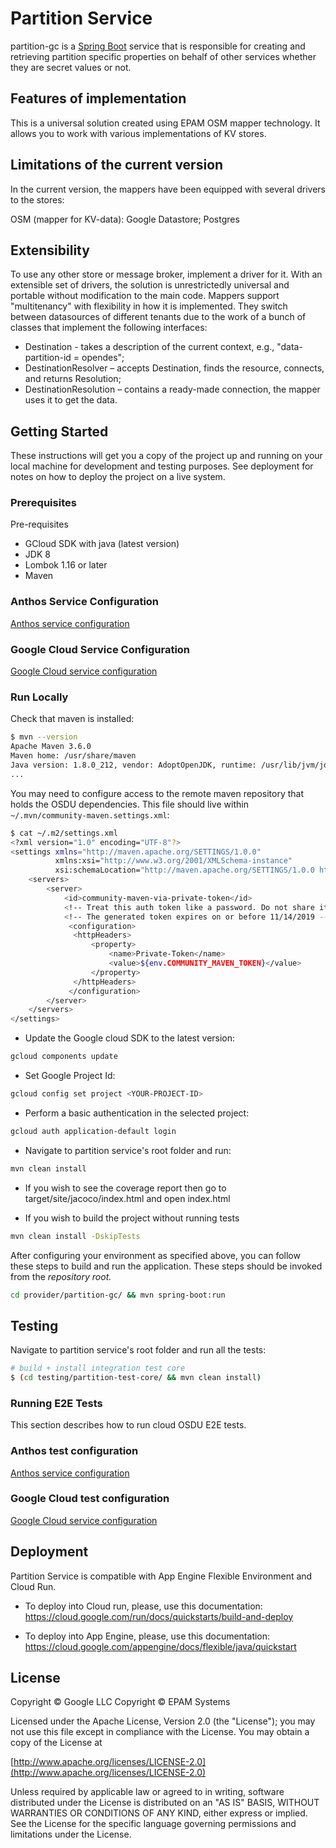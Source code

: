 # Partition Service

partition-gc is a [Spring Boot](https://spring.io/projects/spring-boot) service that is responsible for creating and retrieving partition specific properties on behalf of other services whether they are secret values or not.

## Features of implementation

This is a universal solution created using EPAM OSM mapper technology. It allows you to work with various
implementations of KV stores.

## Limitations of the current version

In the current version, the mappers have been equipped with several drivers to the stores:

OSM (mapper for KV-data): Google Datastore; Postgres

## Extensibility

To use any other store or message broker, implement a driver for it. With an extensible set of drivers, the solution is
unrestrictedly universal and portable without modification to the main code.
Mappers support "multitenancy" with flexibility in how it is implemented. They switch between datasources of different
tenants due to the work of a bunch of classes that implement the following interfaces:

* Destination - takes a description of the current context, e.g., "data-partition-id = opendes";
* DestinationResolver – accepts Destination, finds the resource, connects, and returns Resolution;
* DestinationResolution – contains a ready-made connection, the mapper uses it to get the data.

## Getting Started

These instructions will get you a copy of the project up and running on your local machine for development and testing purposes. See deployment for notes on how to deploy the project on a live system.

### Prerequisites

Pre-requisites

* GCloud SDK with java (latest version)
* JDK 8
* Lombok 1.16 or later
* Maven

### Anthos Service Configuration

[Anthos service configuration](docs/anthos/README.md)

### Google Cloud Service Configuration

[Google Cloud service configuration](docs/gc/README.md)

### Run Locally

Check that maven is installed:

```bash
$ mvn --version
Apache Maven 3.6.0
Maven home: /usr/share/maven
Java version: 1.8.0_212, vendor: AdoptOpenJDK, runtime: /usr/lib/jvm/jdk8u212-b04/jre
...
```

You may need to configure access to the remote maven repository that holds the OSDU dependencies. This file should live within `~/.mvn/community-maven.settings.xml`:

```bash
$ cat ~/.m2/settings.xml
<?xml version="1.0" encoding="UTF-8"?>
<settings xmlns="http://maven.apache.org/SETTINGS/1.0.0"
          xmlns:xsi="http://www.w3.org/2001/XMLSchema-instance"
          xsi:schemaLocation="http://maven.apache.org/SETTINGS/1.0.0 http://maven.apache.org/xsd/settings-1.0.0.xsd">
    <servers>
        <server>
            <id>community-maven-via-private-token</id>
            <!-- Treat this auth token like a password. Do not share it with anyone, including Microsoft support. -->
            <!-- The generated token expires on or before 11/14/2019 -->
             <configuration>
              <httpHeaders>
                  <property>
                      <name>Private-Token</name>
                      <value>${env.COMMUNITY_MAVEN_TOKEN}</value>
                  </property>
              </httpHeaders>
             </configuration>
        </server>
    </servers>
</settings>
```

* Update the Google cloud SDK to the latest version:

```bash
gcloud components update
```

* Set Google Project Id:

```bash
gcloud config set project <YOUR-PROJECT-ID>
```

* Perform a basic authentication in the selected project:

```bash
gcloud auth application-default login
```

* Navigate to partition service's root folder and run:

```bash
mvn clean install   
```

* If you wish to see the coverage report then go to target/site/jacoco/index.html and open index.html

* If you wish to build the project without running tests

```bash
mvn clean install -DskipTests
```

After configuring your environment as specified above, you can follow these steps to build and run the application. These steps should be invoked from the *repository root.*

```bash
cd provider/partition-gc/ && mvn spring-boot:run
```

## Testing

Navigate to partition service's root folder and run all the tests:

```bash
# build + install integration test core
$ (cd testing/partition-test-core/ && mvn clean install)
```

### Running E2E Tests

This section describes how to run cloud OSDU E2E tests.

### Anthos test configuration

[Anthos service configuration](docs/anthos/README.md)

### Google Cloud test configuration

[Google Cloud service configuration](docs/gc/README.md)

## Deployment

Partition Service is compatible with App Engine Flexible Environment and Cloud Run.

* To deploy into Cloud run, please, use this documentation:
  <https://cloud.google.com/run/docs/quickstarts/build-and-deploy>

* To deploy into App Engine, please, use this documentation:
  <https://cloud.google.com/appengine/docs/flexible/java/quickstart>

## License

Copyright © Google LLC
Copyright © EPAM Systems

Licensed under the Apache License, Version 2.0 (the "License");
you may not use this file except in compliance with the License.
You may obtain a copy of the License at

[http://www.apache.org/licenses/LICENSE-2.0](http://www.apache.org/licenses/LICENSE-2.0)

Unless required by applicable law or agreed to in writing, software
distributed under the License is distributed on an "AS IS" BASIS,
WITHOUT WARRANTIES OR CONDITIONS OF ANY KIND, either express or implied.
See the License for the specific language governing permissions and
limitations under the License.
